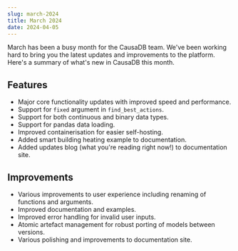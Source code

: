 ```yaml
---
slug: march-2024
title: March 2024
date: 2024-04-05
---
```


March has been a busy month for the CausaDB team. We've been working hard to bring you the latest updates and improvements to the platform. Here's a summary of what's new in CausaDB this month.

## Features

- Major core functionality updates with improved speed and performance.
- Support for `fixed` argument in `find_best_actions`.
- Support for both continuous and binary data types.
- Support for pandas data loading.
- Improved containerisation for easier self-hosting.
- Added smart building heating example to documentation.
- Added updates blog (what you're reading right now!) to documentation site.

## Improvements

- Various improvements to user experience including renaming of functions and arguments.
- Improved documentation and examples.
- Improved error handling for invalid user inputs.
- Atomic artefact management for robust porting of models between versions.
- Various polishing and improvements to documentation site.
